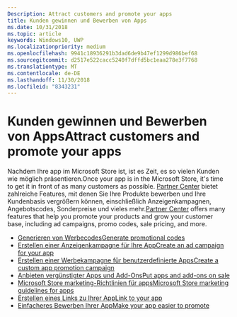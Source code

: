 ```yaml
---
Description: Attract customers and promote your apps
title: Kunden gewinnen und Bewerben von Apps
ms.date: 10/31/2018
ms.topic: article
keywords: Windows10, UWP
ms.localizationpriority: medium
ms.openlocfilehash: 9941c18936291b3dad6de9b47ef1299d986bef68
ms.sourcegitcommit: d2517e522cacc5240f7dffd5bc1eaa278e3f7768
ms.translationtype: MT
ms.contentlocale: de-DE
ms.lasthandoff: 11/30/2018
ms.locfileid: "8343231"
---
```

# <a name="attract-customers-and-promote-your-apps"></a><span data-ttu-id="4b775-103">Kunden gewinnen und Bewerben von Apps</span><span class="sxs-lookup"><span data-stu-id="4b775-103">Attract customers and promote your apps</span></span>

<span data-ttu-id="4b775-104">Nachdem Ihre app im Microsoft Store ist, ist es Zeit, es so vielen Kunden wie möglich präsentieren.</span><span class="sxs-lookup"><span data-stu-id="4b775-104">Once your app is in the Microsoft Store, it's time to get it in front of as many customers as possible.</span></span> <span data-ttu-id="4b775-105">[Partner Center](https://partner.microsoft.com/dashboard) bietet zahlreiche Features, mit denen Sie Ihre Produkte bewerben und Ihre Kundenbasis vergrößern können, einschließlich Anzeigenkampagnen, Angebotscodes, Sonderpreise und vieles mehr.</span><span class="sxs-lookup"><span data-stu-id="4b775-105">[Partner Center](https://partner.microsoft.com/dashboard) offers many features that help you promote your products and grow your customer base, including ad campaigns, promo codes, sale pricing, and more.</span></span>

-   [<span data-ttu-id="4b775-106">Generieren von Werbecodes</span><span class="sxs-lookup"><span data-stu-id="4b775-106">Generate promotional codes</span></span>](generate-promotional-codes.md)
-   [<span data-ttu-id="4b775-107">Erstellen einer Anzeigenkampagne für Ihre App</span><span class="sxs-lookup"><span data-stu-id="4b775-107">Create an ad campaign for your app</span></span>](create-an-ad-campaign-for-your-app.md)
-   [<span data-ttu-id="4b775-108">Erstellen einer Werbekampagne für benutzerdefinierte Apps</span><span class="sxs-lookup"><span data-stu-id="4b775-108">Create a custom app promotion campaign</span></span>](create-a-custom-app-promotion-campaign.md)
-   [<span data-ttu-id="4b775-109">Anbieten vergünstigter Apps und Add-Ons</span><span class="sxs-lookup"><span data-stu-id="4b775-109">Put apps and add-ons on sale</span></span>](put-apps-and-add-ons-on-sale.md)
-   [<span data-ttu-id="4b775-110">Microsoft Store marketing-Richtlinien für apps</span><span class="sxs-lookup"><span data-stu-id="4b775-110">Microsoft Store marketing guidelines for apps</span></span>](app-marketing-guidelines.md)
-   [<span data-ttu-id="4b775-111">Erstellen eines Links zu Ihrer App</span><span class="sxs-lookup"><span data-stu-id="4b775-111">Link to your app</span></span>](link-to-your-app.md)
-   [<span data-ttu-id="4b775-112">Einfacheres Bewerben Ihrer App</span><span class="sxs-lookup"><span data-stu-id="4b775-112">Make your app easier to promote</span></span>](make-your-app-easier-to-promote.md)

 

 
